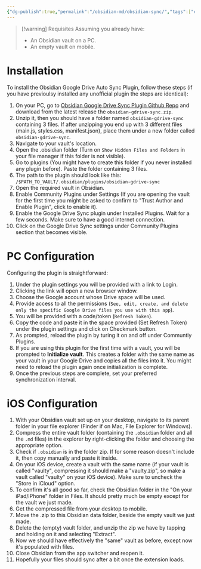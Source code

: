 ```yaml
---
{"dg-publish":true,"permalink":"/obsidian-md/obsidian-sync/","tags":["en"],"created":"2024-07-26T10:59:30.254+02:00","updated":"2024-07-26T16:53:58.629+02:00"}
---
```



> [!warning] Requisites
> Assuming you already have:
> - An Obsidian vault on a PC.
> - An empty vault on mobile.

# Installation
To install the Obsidian Google Drive Auto Sync Plugin, follow these steps (if you have previoulsy installed any unofficial plugin the steps are identical):
1. On your PC, go to [Obsidian Google Drive Sync Plugin Github Repo](https://github.com/stravo1/obsidian-gdrive-sync?tab=readme-ov-file#obsidian-google-drive-sync-plugin) and download from the latest release the `obsidian-gdrive-sync.zip`.
2. Unzip it, then you should have a folder named `obsidian-gdrive-sync` containing 3 files. If after unzipping you end up with 3 different files (main.js, styles.css, manifest.json), place them under a new folder called `obsidian-gdrive-sync`.
3. Navigate to your vault's location.
4. Open the .obsidian folder (Turn on `Show Hidden Files and Folders` in your file manager if this folder is not visible).
5. Go to plugins (You might have to create this folder if you never installed any plugin before). Paste the folder containing 3 files.
6. The path to the plugin should look like this: `/$PATH_TO_VAULT/.obsidian/plugins/obsidian-gdrive-sync`
7. Open the required vault in Obsidian.
8. Enable Community Plugins under Settings (If you are opening the vault for the first time you might be asked to confirm to "Trust Author and Enable Plugin", click to enable it).
9. Enable the Google Drive Sync plugin under Installed Plugins. Wait for a few seconds. Make sure to have a good internet connection.
10. Click on the Google Drive Sync settings under Community Plugins section that becomes visible.

# PC Configuration
Configuring the plugin is straightforward:

1. Under the plugin settings you will be provided with a link to Login.
2. Clicking the link will open a new browser window.
3. Choose the Google account whose Drive space will be used.
4. Provide access to all the permissions (`See, edit, create, and delete only the specific Google Drive files you use with this app`).
5. You will be provided with a code/token (`Refresh Token`).
6. Copy the code and paste it in the space provided (Set Refresh Token) under the plugin settings and click on Checkmark button.
7. As prompted, reload the plugin by turing it on and off under Communtiy Plugins.
8. If you are using this plugin for the first time with a vault, you will be prompted to **Initialize vault**. This creates a folder with the same name as your vault in your Google Drive and copies all the files into it. You might need to reload the plugin again once initialization is complete. 
9. Once the previous steps are complete, set your preferred synchronization interval.
# iOS Configuration
1. With your Obsidian vault set up on your desktop, navigate to its parent folder in your file explorer (Finder if on Mac, File Explorer for Windows).
2. Compress the entire vault folder (containing the `.obsidian` folder and all the `.md` files) in the explorer by right-clicking the folder and choosing the appropriate option.
3. Check if `.obsidian` is in the folder zip. If for some reason doesn't include it, then copy manually and paste it inside.
4. On your iOS device, create a vault with the same name (if your vault is called "vaulty", compressing it should make a "vaulty.zip", so make a vault called "vaulty" on your iOS device). Make sure to uncheck the "Store in iCloud" option.
5. To confirm it's all good so far, check the Obsidian folder in the "On your iPad/iPhone" folder in Files. It should pretty much be empty except for the vault we just made.
6. Get the compressed file from your desktop to mobile.
7. Move the .zip to this Obsidian data folder, beside the empty vault we just made.
8. Delete the (empty) vault folder, and unzip the zip we have by tapping and holding on it and selecting "Extract".
9. Now we should have effectively the "same" vault as before, except now it's populated with files.
10. Close Obsidian from the app switcher and reopen it.
11. Hopefully your files should sync after a bit once the extension loads.